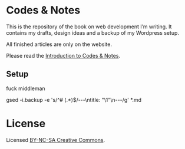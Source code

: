 # Codes & Notes

This is the repository of the book on web development I’m writing. It contains my drafts, design ideas and a backup of my Wordpress setup.

All finished articles are only on the website.

Please read the [Introduction to Codes & Notes](http://codesandnotes.com/introduction).

## Setup

fuck middleman

gsed -i.backup -e 's/^# \(.*\)$/---\ntitle: \"\1\"\n---/g' *.md

# License

Licensed [BY-NC-SA Creative Commons](http://creativecommons.org/licenses/by-nc-sa/3.0/).
